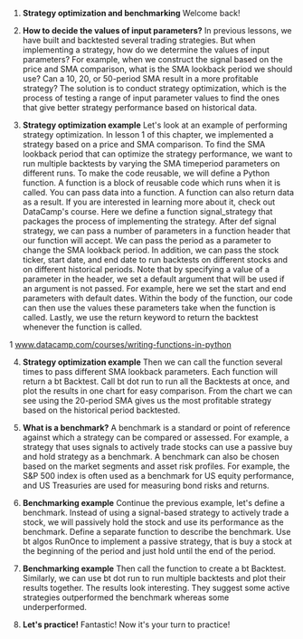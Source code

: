 1. **Strategy optimization and benchmarking**
Welcome back!

2. **How to decide the values of input parameters?**
In previous lessons, we have built and backtested several trading strategies. But when implementing a strategy, how do we determine the values of input parameters? For example, when we construct the signal based on the price and SMA comparison, what is the SMA lookback period we should use? Can a 10, 20, or 50-period SMA result in a more profitable strategy? The solution is to conduct strategy optimization, which is the process of testing a range of input parameter values to find the ones that give better strategy performance based on historical data.

3. **Strategy optimization example**
Let's look at an example of performing strategy optimization. In lesson 1 of this chapter, we implemented a strategy based on a price and SMA comparison. To find the SMA lookback period that can optimize the strategy performance, we want to run multiple backtests by varying the SMA timeperiod parameters on different runs. To make the code reusable, we will define a Python function. A function is a block of reusable code which runs when it is called. You can pass data into a function. A function can also return data as a result. If you are interested in learning more about it, check out DataCamp's course. Here we define a function signal_strategy that packages the process of implementing the strategy. After def signal strategy, we can pass a number of parameters in a function header that our function will accept. We can pass the period as a parameter to change the SMA lookback period. In addition, we can pass the stock ticker, start date, and end date to run backtests on different stocks and on different historical periods. Note that by specifying a value of a parameter in the header, we set a default argument that will be used if an argument is not passed. For example, here we set the start and end parameters with default dates. Within the body of the function, our code can then use the values these parameters take when the function is called. Lastly, we use the return keyword to return the backtest whenever the function is called.

1 www.datacamp.com/courses/writing-functions-in-python

4. **Strategy optimization example**
Then we can call the function several times to pass different SMA lookback parameters. Each function will return a bt Backtest. Call bt dot run to run all the Backtests at once, and plot the results in one chart for easy comparison. From the chart we can see using the 20-period SMA gives us the most profitable strategy based on the historical period backtested.

5. **What is a benchmark?**
A benchmark is a standard or point of reference against which a strategy can be compared or assessed. For example, a strategy that uses signals to actively trade stocks can use a passive buy and hold strategy as a benchmark. A benchmark can also be chosen based on the market segments and asset risk profiles. For example, the S&P 500 index is often used as a benchmark for US equity performance, and US Treasuries are used for measuring bond risks and returns.

6. **Benchmarking example**
Continue the previous example, let's define a benchmark. Instead of using a signal-based strategy to actively trade a stock, we will passively hold the stock and use its performance as the benchmark. Define a separate function to describe the benchmark. Use bt algos RunOnce to implement a passive strategy, that is buy a stock at the beginning of the period and just hold until the end of the period.

7. **Benchmarking example**
Then call the function to create a bt Backtest. Similarly, we can use bt dot run to run multiple backtests and plot their results together. The results look interesting. They suggest some active strategies outperformed the benchmark whereas some underperformed.

8. **Let's practice!**
Fantastic! Now it's your turn to practice!
